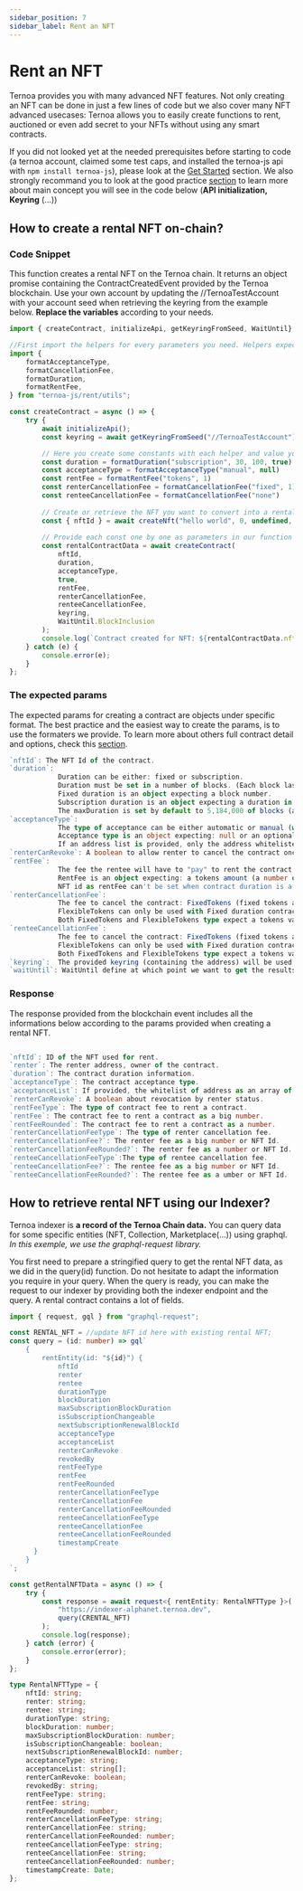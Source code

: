 ```yaml
---
sidebar_position: 7
sidebar_label: Rent an NFT
---
```


# Rent an NFT

Ternoa provides you with many advanced NFT features. Not only creating an NFT can be done in just a few lines of code but we also cover many NFT advanced usecases: Ternoa allows you to easily create functions to rent, auctioned or even add secret to your NFTs without using any smart contracts.

If you did not looked yet at the needed prerequisites before starting to code (a ternoa account, claimed some test caps, and installed the ternoa-js api with `npm install ternoa-js`), please look at the [Get Started]("") section. We also strongly recommand you to look at the good practice [section]("") to learn more about main concept you will see in the code below (**API initialization, Keyring** (...))
## How to create a rental NFT on-chain? 
### Code Snippet
This function creates a rental NFT on the Ternoa chain. It returns an object promise containing the ContractCreatedEvent provided by the Ternoa blockchain.
Use your own account by updating the //TernoaTestAccount with your account seed when retrieving the keyring from the example below. **Replace the variables** according to your needs.

```typescript showLineNumbers
import { createContract, initializeApi, getKeyringFromSeed, WaitUntil} from "ternoa-js";

//First import the helpers for every parameters you need. Helpers expect the values (strings, number, boolean (..)) and returns the corresponding expected object.
import {
	formatAcceptanceType,
	formatCancellationFee,
	formatDuration,
	formatRentFee,
} from "ternoa-js/rent/utils";

const createContract = async () => {
	try {
		await initializeApi();
		const keyring = await getKeyringFromSeed("//TernoaTestAccount");

        // Here you create some constants with each helper and value you want. We use some random values:
        const duration = formatDuration("subscription", 30, 100, true)
        const acceptanceType = formatAcceptanceType("manual", null)
        const rentFee = formatRentFee("tokens", 1)
        const renterCancellationFee = formatCancellationFee("fixed", 1)
        const renteeCancellationFee = formatCancellationFee("none")
        
        // Create or retrieve the NFT you want to convert into a rental NFT.
        const { nftId } = await createNft("hello world", 0, undefined, false, keyring, WaitUntil.BlockInclusion);
        
        // Provide each const one by one as parameters in our function below: 
		const rentalContractData = await createContract(
            nftId,
            duration,
            acceptanceType,
            true,
            rentFee,
            renterCancellationFee,
            renteeCancellationFee,
            keyring,
            WaitUntil.BlockInclusion
        );
		console.log(`Contract created for NFT: ${rentalContractData.nftId}`);
	} catch (e) {
		console.error(e);
	}
};
```
### The expected params

The expected params for creating a contract are objects under specific format. The best practice and the easiest way to create the params, is to use the formaters we provide. To learn more about others full contract detail and options, check this [section]("").

```typescript
`nftId`: The NFT Id of the contract.
`duration`: 
            Duration can be either: fixed or subscription.
            Duration must be set in a number of blocks. (Each block last around 6 seconds - ex: 1 minute should be 10 blocks)
            Fixed duration is an object expecting a block number. 
            Subscription duration is an object expecting a duration in block, an optional max duration and an optional boolean to make the contract changeable. 
            The maxDuration is set by default to 5,184,000 of blocks (around 360 days).
`acceptanceType`: 
            The type of acceptance can be either automatic or manual (with or without whitelist). 
            Acceptance type is an object expecting: null or an optional list of whitelisted address (an array of string). 
            If an address list is provided, only the address whitelisted will be able to rent the contract or make an offer.
`renterCanRevoke`: A boolean to allow renter to cancel the contract once started
`rentFee`: 
            The fee the rentee will have to "pay" to rent the contract: It can be either a token amount or an NFT.
            RentFee is an object expecting: a tokens amount (a number of CAPS) or an NFT id.
            NFT id as rentFee can't be set when contract duration is a subscription type.
`renterCancellationFee`: 
            The fee to cancel the contract: FixedTokens (fixed tokens amount), FlexibleTokens (a proportion/prorata tokens amount), an NFT id or can be null. In case of no cancellation fee: none.
            FlexibleTokens can only be used with Fixed duration contracts.
            Both FixedTokens and FlexibleTokens type expect a tokens value as a number of CAPS.
`renteeCancellationFee`: 
            The fee to cancel the contract: FixedTokens (fixed tokens amount), FlexibleTokens (a proportion/prorata tokens amount), an NFT id or can be null. In case of no cancellation fee: none.
            FlexibleTokens can only be used with Fixed duration contracts.
            Both FixedTokens and FlexibleTokens type expect a tokens value as a number of CAPS.
`keyring`:  The provided keyring (containing the address) will be used to sign the transaction and pay the execution fee.
`waitUntil`: WaitUntil define at which point we want to get the results of the transaction execution: BlockInclusion or BlockFinalization.
```
### Response
The response provided from the blockchain event includes all the informations below according to the params provided when creating a rental NFT.

```typescript

`nftId`: ID of the NFT used for rent.
`renter`: The renter address, owner of the contract.
`duration`: The contract duration information.
`acceptanceType`: The contract acceptance type.
`acceptanceList`: If provided, the whitelist of address as an array of string.
`renterCanRevoke`: A boolean about revocation by renter status.
`rentFeeType`: The type of contract fee to rent a contract.
`rentFee`: The contract fee to rent a contract as a big number.
`rentFeeRounded`: The contract fee to rent a contract as a number.
`renterCancellationFeeType`: The type of renter cancellation fee.
`renterCancellationFee?`: The renter fee as a big number or NFT Id.
`renterCancellationFeeRounded?`: The renter fee as a number or NFT Id.
`renteeCancellationFeeType`:The type of rentee cancellation fee.
`renteeCancellationFee?`: The rentee fee as a big number or NFT Id.
`renteeCancellationFeeRounded?`: The rentee fee as a umber or NFT Id.
```
## How to retrieve rental NFT using our Indexer? 

Ternoa indexer is **a record of the Ternoa Chain data.**
You can query data for some specific entities (NFT, Collection, Marketplace(...)) using graphql.
*In this exemple, we use the graphql-request library.*

You first need to prepare a stringified query to get the rental NFT data, as we did in the query(id) function. 
Do not hesitate to adapt the information you require in your query. When the query is ready, you can make the request to our indexer by providing both the indexer endpoint and the query. A rental contract contains a lot of fields.

```typescript showLineNumbers
import { request, gql } from "graphql-request";

const RENTAL_NFT = //update NFT id here with existing rental NFT;
const query = (id: number) => gql`
    {
        rentEntity(id: "${id}") {
            nftId
            renter
            rentee
            durationType
            blockDuration
            maxSubscriptionBlockDuration
            isSubscriptionChangeable
            nextSubscriptionRenewalBlockId
            acceptanceType
            acceptanceList
            renterCanRevoke
            revokedBy
            rentFeeType
            rentFee
            rentFeeRounded
            renterCancellationFeeType
            renterCancellationFee
            renterCancellationFeeRounded
            renteeCancellationFeeType
            renteeCancellationFee
            renteeCancellationFeeRounded
            timestampCreate
      }
    }
`;

const getRentalNFTData = async () => {
	try {
		const response = await request<{ rentEntity: RentalNFTType }>(
			"https://indexer-alphanet.ternoa.dev",
			query(CRENTAL_NFT)
		);
		console.log(response);
	} catch (error) {
		console.error(error);
	}
};

type RentalNFTType = {
    nftId: string;
    renter: string;
    rentee: string;
    durationType: string;
    blockDuration: number;
    maxSubscriptionBlockDuration: number;
    isSubscriptionChangeable: boolean;
    nextSubscriptionRenewalBlockId: number;
    acceptanceType: string;
    acceptanceList: string[];
    renterCanRevoke: boolean;
    revokedBy: string;
    rentFeeType: string;
    rentFee: string;
    rentFeeRounded: number;
    renterCancellationFeeType: string;
    renterCancellationFee: string;
    renterCancellationFeeRounded: number;
    renteeCancellationFeeType: string;
    renteeCancellationFee: string;
    renteeCancellationFeeRounded: number;
    timestampCreate: Date;
};
```